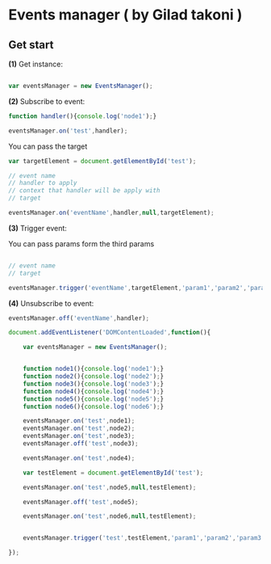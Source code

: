 # Events manager ( by Gilad takoni )

## Get start

**(1)** Get instance:
```javascript

var eventsManager = new EventsManager();

```

**(2)** Subscribe to event:

```javascript
function handler(){console.log('node1');}

eventsManager.on('test',handler);
```

You can pass the target
```javascript
var targetElement = document.getElementById('test');

// event name
// handler to apply
// context that handler will be apply with
// target 

eventsManager.on('eventName',handler,null,targetElement);
```

**(3)** Trigger event:

You can pass params form the third params

```javascript

// event name
// target 

eventsManager.trigger('eventName',targetElement,'param1','param2','param3','etc ...');
```

**(4)** Unsubscribe to event:
```javascript
eventsManager.off('eventName',handler);
```



```javascript
document.addEventListener('DOMContentLoaded',function(){

    var eventsManager = new EventsManager();


    function node1(){console.log('node1');}
    function node2(){console.log('node2');}
    function node3(){console.log('node3');}
    function node4(){console.log('node4');}
    function node5(){console.log('node5');}
    function node6(){console.log('node6');}

    eventsManager.on('test',node1);
    eventsManager.on('test',node2);
    eventsManager.on('test',node3);
    eventsManager.off('test',node3);

    eventsManager.on('test',node4);

    var testElement = document.getElementById('test');

    eventsManager.on('test',node5,null,testElement);

    eventsManager.off('test',node5);

    eventsManager.on('test',node6,null,testElement);


    eventsManager.trigger('test',testElement,'param1','param2','param3','param4','etc ...');

});
```
